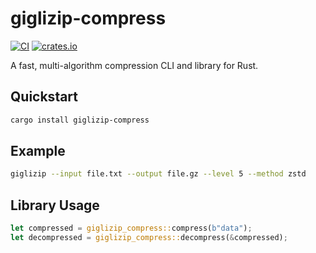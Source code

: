 # giglizip-compress

[![CI](https://github.com/your/repo/actions/workflows/ci.yml/badge.svg)](https://github.com/your/repo/actions/workflows/ci.yml)
[![crates.io](https://img.shields.io/crates/v/giglizip-compress.svg)](https://crates.io/crates/giglizip-compress)

A fast, multi-algorithm compression CLI and library for Rust.

## Quickstart

```sh
cargo install giglizip-compress
```

## Example

```sh
giglizip --input file.txt --output file.gz --level 5 --method zstd
```

## Library Usage

```rust
let compressed = giglizip_compress::compress(b"data");
let decompressed = giglizip_compress::decompress(&compressed);
```
